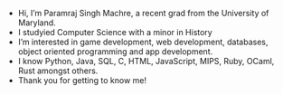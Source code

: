 - Hi, I’m Paramraj Singh Machre, a recent grad from the University of Maryland.
- I studyied Computer Science with a minor in History
- I’m interested in game development, web development, databases, object oriented programming and app development.
- I know Python, Java, SQL, C, HTML, JavaScript, MIPS, Ruby, OCaml, Rust amongst others.
- Thank you for getting to know me!
